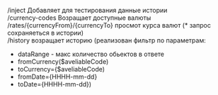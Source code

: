 /inject  Добавляет для тестирования данные истории <br>
/currency-codes Возращает доступные валюты <br>
/rates/{currencyFrom}/{currencyTo} просмот курса валют (* запрос сохраняеться в истории) <br>
/history возращает историю (реализован фильтр по параметрам:  <br>
 - dataRange - макс количество обьектов в ответе <br>
 - fromCurrency($aveliableCode) <br>
 - toCurrency={$aveliableCode) <br>
 - fromDate={HHHH-mm-dd}<br>
 - toDate={HHHH-mm-dd}) <br>